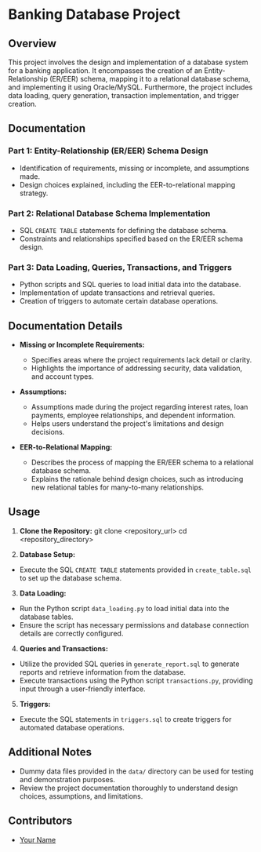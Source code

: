 # Banking Database Project

## Overview
This project involves the design and implementation of a database system for a banking application. It encompasses the creation of an Entity-Relationship (ER/EER) schema, mapping it to a relational database schema, and implementing it using Oracle/MySQL. Furthermore, the project includes data loading, query generation, transaction implementation, and trigger creation.

## Documentation

### Part 1: Entity-Relationship (ER/EER) Schema Design
- Identification of requirements, missing or incomplete, and assumptions made.
- Design choices explained, including the EER-to-relational mapping strategy.

### Part 2: Relational Database Schema Implementation
- SQL `CREATE TABLE` statements for defining the database schema.
- Constraints and relationships specified based on the ER/EER schema design.

### Part 3: Data Loading, Queries, Transactions, and Triggers
- Python scripts and SQL queries to load initial data into the database.
- Implementation of update transactions and retrieval queries.
- Creation of triggers to automate certain database operations.

## Documentation Details

- **Missing or Incomplete Requirements:**
  - Specifies areas where the project requirements lack detail or clarity.
  - Highlights the importance of addressing security, data validation, and account types.

- **Assumptions:**
  - Assumptions made during the project regarding interest rates, loan payments, employee relationships, and dependent information.
  - Helps users understand the project's limitations and design decisions.

- **EER-to-Relational Mapping:**
  - Describes the process of mapping the ER/EER schema to a relational database schema.
  - Explains the rationale behind design choices, such as introducing new relational tables for many-to-many relationships.

## Usage

1. **Clone the Repository:**
    git clone <repository_url>
    cd <repository_directory>

2. **Database Setup:**
- Execute the SQL `CREATE TABLE` statements provided in `create_table.sql` to set up the database schema.

3. **Data Loading:**
- Run the Python script `data_loading.py` to load initial data into the database tables.
- Ensure the script has necessary permissions and database connection details are correctly configured.

4. **Queries and Transactions:**
- Utilize the provided SQL queries in `generate_report.sql` to generate reports and retrieve information from the database.
- Execute transactions using the Python script `transactions.py`, providing input through a user-friendly interface.

5. **Triggers:**
- Execute the SQL statements in `triggers.sql` to create triggers for automated database operations.

## Additional Notes

- Dummy data files provided in the `data/` directory can be used for testing and demonstration purposes.
- Review the project documentation thoroughly to understand design choices, assumptions, and limitations.

## Contributors

- [Your Name](https://github.com/mohd-ishraq)


